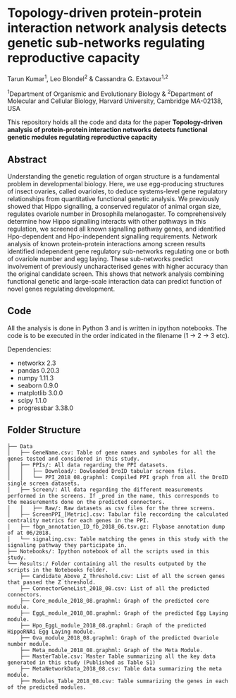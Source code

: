 # Topology-driven protein-protein interaction network analysis detects genetic sub-networks regulating reproductive capacity

Tarun Kumar<sup>1</sup>, Leo Blondel<sup>2</sup> & Cassandra G. Extavour<sup>1,2</sup>

<sup>1</sup>Department of Organismic and Evolutionary Biology & <sup>2</sup>Department of Molecular and Cellular Biology, Harvard University, Cambridge MA-02138, USA

This repository holds all the code and data for the paper **Topology-driven analysis of protein-protein interaction networks detects functional genetic modules regulating reproductive capacity**

## Abstract
Understanding the genetic regulation of organ structure is a fundamental problem in developmental biology. Here, we use egg-producing structures of insect ovaries, called ovarioles, to deduce systems-level gene regulatory relationships from quantitative functional genetic analysis. We previously showed that Hippo signalling, a conserved regulator of animal organ size, regulates ovariole number in Drosophila melanogaster. To comprehensively determine how Hippo signalling interacts with other pathways in this regulation, we screened all known signalling pathway genes, and identified Hpo-dependent and Hpo-independent signalling requirements. Network analysis of known protein-protein interactions among screen results identified independent gene regulatory sub-networks regulating one or both of ovariole number and egg laying. These sub-networks predict involvement of previously uncharacterised genes with higher accuracy than the original candidate screen. This shows that network analysis combining functional genetic and large-scale interaction data can predict function of novel genes regulating development.

## Code

All the analysis is done in Python 3 and is written in ipython notebooks. The code is to be executed in the order indicated in the filename (1 -> 2 -> 3 etc). 

Dependencies: 

* networkx 2.3
* pandas 0.20.3
* numpy 1.11.3
* seaborn 0.9.0
* matplotlib 3.0.0
* scipy 1.1.0
* progressbar 3.38.0

## Folder Structure

```
├── Data
│   ├── GeneName.csv: Table of gene names and symboles for all the genes tested and considered in this study.
│   ├── PPIs/: All data regarding the PPI datasets.
│   │   ├── Download/: Dowloaded DroID tabular screen files.
│   │   └── PPI_2018_08.graphml: Compiled PPI graph from all the DroID single screen datasets.
│   ├── Screen/: All data regarding the different measurements performed in the screens. If _pred in the name, this corresponds to the measurements done on the predicted connectors.
│   │   ├── Raw/: Raw datasets as csv files for the three screens.
│   ├── ScreenPPI_[Metric].csv: Tabular file reccording the calculated centrality metrics for each genes in the PPI.
│   ├── fbgn_annotation_ID_fb_2018_06.tsv.gz: Flybase annotation dump of at 06/2018.
│   └── signaling.csv: Table matching the genes in this study with the signaling pathway they participate in.
├── Notebooks/: Ipython notebook of all the scripts used in this study. 
└── Results:/ Folder containing all the results outputed by the scripts in the Notebooks folder.
    ├── Candidate_Above_Z_Threshold.csv: List of all the screen genes that passed the Z threshold.
    ├── ConnectorGeneList_2018_08.csv: List of all the predicted connectors.
    ├── Core_module_2018_08.graphml: Graph of the predicted core module.
    ├── EggL_module_2018_08.graphml: Graph of the predicted Egg Laying module.
    ├── Hpo_EggL_module_2018_08.graphml: Graph of the predicted HippoRNAi Egg Laying module.
    ├── Ova_module_2018_08.graphml: Graph of the predicted Ovariole number module.
    ├── Meta_module_2018_08.graphml: Graph of the Meta Module.
    ├── MasterTable.csv: Master Table summarizing all the key data generated in this study (Published as Table S1)
    ├── MetaNetworkData_2018_08.csv: Table data summarizing the meta module.
    ├── Modules_Table_2018_08.csv: Table summarizing the genes in each of the predicted modules.

```

